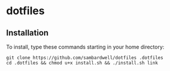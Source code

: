 # dotfiles

## Installation

To install, type these commands starting in your home directory:

```
git clone https://github.com/sambardwell/dotfiles .dotfiles
cd .dotfiles && chmod u+x install.sh && ./install.sh link
```
